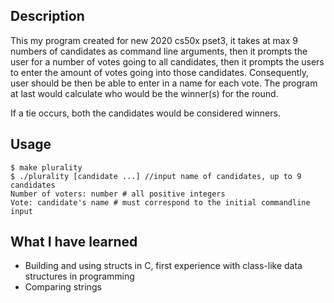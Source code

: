 ## Description
This my program created for new 2020 cs50x pset3, it takes at max 9 numbers of candidates as command line arguments, then it prompts the user for a number of votes going to all candidates, then it prompts the users to enter the amount of votes going into those candidates. Consequently, user should be then be able to enter in a name for each vote. The program at last would calculate who would be the winner(s) for the round.

If a tie occurs, both the candidates would be considered winners.

## Usage
```
$ make plurality
$ ./plurality [candidate ...] //input name of candidates, up to 9 candidates
Number of voters: number # all positive integers
Vote: candidate's name # must correspond to the initial commandline input
```

## What I have learned
* Building and using structs in C, first experience with class-like data structures in programming
* Comparing strings
